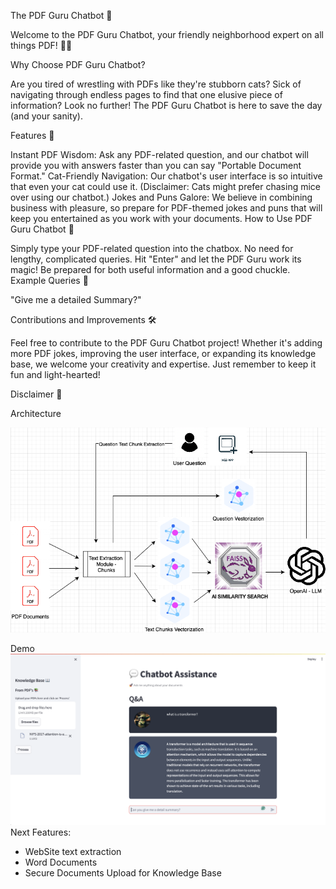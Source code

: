 The PDF Guru Chatbot 📜

Welcome to the PDF Guru Chatbot, your friendly neighborhood expert on all things PDF! 🧙‍♂️

Why Choose PDF Guru Chatbot?

Are you tired of wrestling with PDFs like they're stubborn cats? Sick of navigating through endless pages to find that one elusive piece of information? Look no further! The PDF Guru Chatbot is here to save the day (and your sanity).

Features 🌟

Instant PDF Wisdom: Ask any PDF-related question, and our chatbot will provide you with answers faster than you can say "Portable Document Format."
Cat-Friendly Navigation: Our chatbot's user interface is so intuitive that even your cat could use it. (Disclaimer: Cats might prefer chasing mice over using our chatbot.)
Jokes and Puns Galore: We believe in combining business with pleasure, so prepare for PDF-themed jokes and puns that will keep you entertained as you work with your documents.
How to Use PDF Guru Chatbot 🤖

Simply type your PDF-related question into the chatbox. No need for lengthy, complicated queries.
Hit "Enter" and let the PDF Guru work its magic!
Be prepared for both useful information and a good chuckle.
Example Queries 💬

"Give me a detailed Summary?"

Contributions and Improvements 🛠️

Feel free to contribute to the PDF Guru Chatbot project! Whether it's adding more PDF jokes, improving the user interface, or expanding its knowledge base, we welcome your creativity and expertise. Just remember to keep it fun and light-hearted!

Disclaimer 📢


Architecture

![System Architecture](./logos/chatBotopenai-2.png)

Demo
![Screenshot](./logos/ChatBot.png)
Next Features:  
* WebSite text extraction
* Word Documents 
* Secure Documents Upload for Knowledge Base 